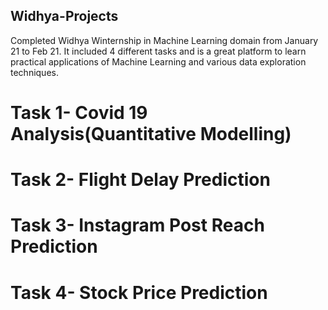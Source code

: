 ## Widhya-Projects
Completed Widhya Winternship in Machine Learning domain from January 21 to Feb 21. It included 4 different tasks and is a great platform to learn practical applications of Machine Learning and various data exploration techniques.

# Task 1- Covid 19 Analysis(Quantitative Modelling)
# Task 2- Flight Delay Prediction
# Task 3- Instagram Post Reach Prediction
# Task 4- Stock Price Prediction
